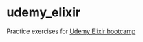 # udemy_elixir
Practice exercises for [Udemy Elixir bootcamp](https://www.udemy.com/the-complete-elixir-and-phoenix-bootcamp-and-tutorial/learn/v4/overview)
